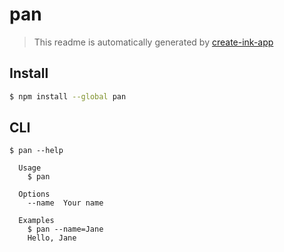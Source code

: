 # pan

> This readme is automatically generated by [create-ink-app](https://github.com/vadimdemedes/create-ink-app)

## Install

```bash
$ npm install --global pan
```

## CLI

```
$ pan --help

  Usage
    $ pan

  Options
    --name  Your name

  Examples
    $ pan --name=Jane
    Hello, Jane
```
